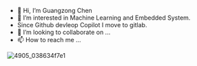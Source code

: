 - 👋 Hi, I’m Guangzong Chen
- 👀 I’m interested in Machine Learning and Embedded System.
- Since Github devleop Copilot I move to gitlab.
- 💞️ I’m looking to collaborate on ...
- 📫 How to reach me ...

![4905_038634f7e1](https://github.com/chen-gz/chen-gz/assets/18215354/6fa82338-f51f-4c14-877c-164e0a800f9f)
